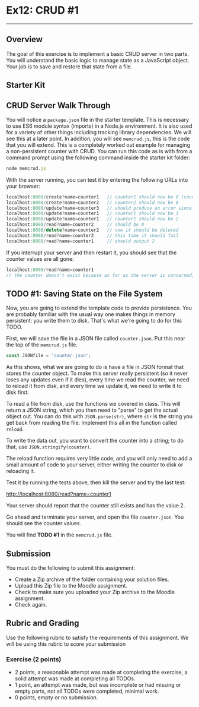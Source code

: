 # Ex12: CRUD #1


---


## Overview

The goal of this exercise is to implement a basic CRUD server in two parts. You will understand the basic logic to manage state as a JavaScript object. Your job is to save and restore that state from a file.


## Starter Kit




## CRUD Server Walk Through

You will notice a `package.json` file in the starter template. This is necessary to use ES6 module syntax (imports) in a Node.js environment. It is also used for a variety of other things including tracking library dependencies. We will see this at a later point. In addition, you will see `memcrud.js`, this is the code that you will extend. This is a completely worked out example for managing a non-persistent counter with CRUD. You can run this code as is with from a command prompt using the following command inside the starter kit folder:



```js
node memcrud.js
```


With the server running, you can test it by entering the following URLs into your browser:


```js
localhost:8080/create?name=counter1   // counter1 should now be 0 (counter[counter1] = 0)
localhost:8080/create?name=counter2   // counter2 should now be 0
localhost:8080/update?name=counter3   // should produce an error since there's no counter3
localhost:8080/update?name=counter1   // counter1 should now be 1
localhost:8080/update?name=counter1   // counter1 should now be 2
localhost:8080/read?name=counter2     // should be 0
localhost:8080/delete?name=counter2   // now it should be deleted
localhost:8080/read?name=counter2     // this time it should fail
localhost:8080/read?name=counter1     // should output 2
```

If you interrupt your server and then restart it, you should see that the counter values are all gone:


```js
localhost:8080/read?name=counter1
// the counter doesn't exist because as far as the server is concerned, it was never created!
```

## TODO #1: Saving State on the File System

Now, you are going to extend the template code to provide persistence. You are probably familiar with the usual way one makes things in memory persistent: you write them to disk. That's what we're going to do for this TODO.

First, we will save the file in a JSON file called `counter.json`. Put this near the top of the `memcrud.js` file.


```js
const JSONfile = 'counter.json';
```

As this shows, what we are going to do is have a file in JSON format that stores the counter object. To make this server really persistent (so it never loses any updates even if it dies), every time we read the counter, we need to reload it from disk, and every time we update it, we need to write it to disk first.

To read a file from disk, use the functions we covered in class. This will return a JSON string, which you then need to "parse" to get the actual object out. You can do this with `JSON.parse(str)`, where `str` is the string you get back from reading the file. Implement this all in the function called `reload`.

To write the data out, you want to convert the counter into a string; to do that, use `JSON.stringify(counter)`.

The reload function requires very little code, and you will only need to add a small amount of code to your server, either writing the counter to disk or reloading it.

Test it by running the tests above, then kill the server and try the last test:

[http://localhost:8080/read?name=counter1](http://localhost:8080/read?name=counter1)

Your server should report that the counter still exists and has the value 2.

Go ahead and terminate your server, and open the file `counter.json`. You should see the counter values.

You will find **TODO #1** in the `memcrud.js` file.


## Submission

You must do the following to submit this assignment:



* Create a Zip archive of the folder containing your solution files.
* Upload this Zip file to the Moodle assignment.
* Check to make sure you uploaded your Zip archive to the Moodle assignment.
* Check again.


## Rubric and Grading

Use the following rubric to satisfy the requirements of this assignment. We will be using this rubric to score your submission


### Exercise (2 points)



* 2 points, a reasonable attempt was made at completing the exercise, a solid attempt was made at completing all TODOs.
* 1 point, an attempt was made, but was incomplete or had missing or empty parts, not all TODOs were completed, minimal work.
* 0 points, empty or no submission.